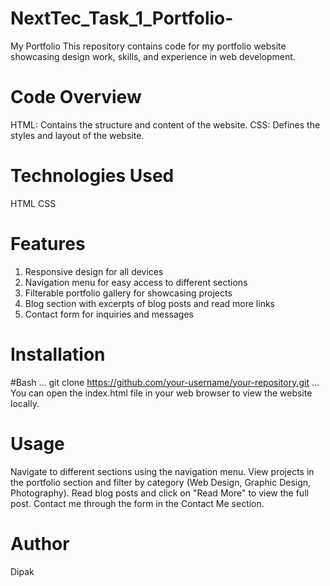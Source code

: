 # NextTec_Task_1_Portfolio-
My Portfolio
This repository contains code for my portfolio website showcasing design work, skills, and experience in web development.

# Code Overview 
HTML: Contains the structure and content of the website.
CSS: Defines the styles and layout of the website.
# Technologies Used 
HTML 
CSS

# Features 
 1. Responsive design for all devices
 2. Navigation menu for easy access to different sections
 3. Filterable portfolio gallery for showcasing projects
 4. Blog section with excerpts of blog posts and read more links
 5. Contact form for inquiries and messages

# Installation 
#Bash
   ... git clone https://github.com/your-username/your-repository.git
   ... You can open the index.html file in your web browser to view the website locally.
# Usage 

Navigate to different sections using the navigation menu.
View projects in the portfolio section and filter by category (Web Design, Graphic Design, Photography).
Read blog posts and click on "Read More" to view the full post.
Contact me through the form in the Contact Me section.

# Author 
Dipak
